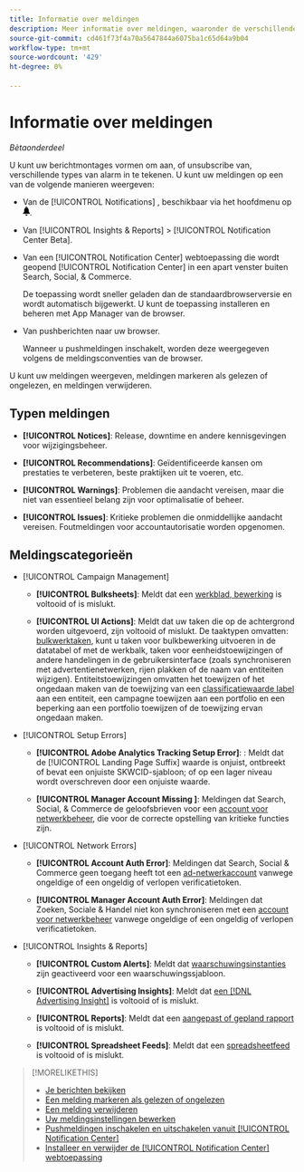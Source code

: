 ```yaml
---
title: Informatie over meldingen
description: Meer informatie over meldingen, waaronder de verschillende typen en categorieën.
source-git-commit: cd461f73f4a70a5647844a6075ba1c65d64a9b04
workflow-type: tm+mt
source-wordcount: '429'
ht-degree: 0%

---
```


# Informatie over meldingen

*Bètaonderdeel*

U kunt uw berichtmontages vormen om aan, of unsubscribe van, verschillende types van alarm in te tekenen. U kunt uw meldingen op een van de volgende manieren weergeven:

* Van de [!UICONTROL Notifications] , beschikbaar via het hoofdmenu op ![Meldingen](/help/search-social-commerce/assets/notifications-panel.png "Meldingen").

* Van [!UICONTROL Insights & Reports] > [!UICONTROL Notification Center Beta].

* Van een [!UICONTROL Notification Center] webtoepassing die wordt geopend [!UICONTROL Notification Center] in een apart venster buiten Search, Social, &amp; Commerce.

   De toepassing wordt sneller geladen dan de standaardbrowserversie en wordt automatisch bijgewerkt. U kunt de toepassing installeren en beheren met App Manager van de browser.

* Van pushberichten naar uw browser.

   Wanneer u pushmeldingen inschakelt, worden deze weergegeven volgens de meldingsconventies van de browser.

U kunt uw meldingen weergeven, meldingen markeren als gelezen of ongelezen, en meldingen verwijderen.

## Typen meldingen

* **[!UICONTROL Notices]**: Release, downtime en andere kennisgevingen voor wijzigingsbeheer.

* **[!UICONTROL Recommendations]**: Geïdentificeerde kansen om prestaties te verbeteren, beste praktijken uit te voeren, etc.

* **[!UICONTROL Warnings]**: Problemen die aandacht vereisen, maar die niet van essentieel belang zijn voor optimalisatie of beheer.

* **[!UICONTROL Issues]**: Kritieke problemen die onmiddellijke aandacht vereisen. Foutmeldingen voor accountautorisatie worden opgenomen.

## Meldingscategorieën

* [!UICONTROL Campaign Management]

   * **[!UICONTROL Bulksheets]**: Meldt dat een [werkblad, bewerking](/help/search-social-commerce/campaign-management/bulksheets/bulksheet-about.md) is voltooid of is mislukt.

   * **[!UICONTROL UI Actions]**: Meldt dat uw taken die op de achtergrond worden uitgevoerd, zijn voltooid of mislukt. De taaktypen omvatten: [bulkwerktaken](/help/search-social-commerce/campaign-management/bulksheets/bulksheet-about.md), kunt u taken voor bulkbewerking uitvoeren in de datatabel of met de werkbalk, taken voor eenheidstoewijzingen of andere handelingen in de gebruikersinterface (zoals synchroniseren met advertentienetwerken, rijen plakken of de naam van entiteiten wijzigen). Entiteitstoewijzingen omvatten het toewijzen of het ongedaan maken van de toewijzing van een [classificatiewaarde label](/help/search-social-commerce/campaign-management/label-classifications/classification-about.md) aan een entiteit, een campagne toewijzen aan een portfolio en een beperking aan een portfolio toewijzen of de toewijzing ervan ongedaan maken.<!--Link "constraint" to constraint-about.md if that file is ever public -->

* [!UICONTROL Setup Errors]

   * **[!UICONTROL Adobe Analytics Tracking Setup Error]**: : Meldt dat de [!UICONTROL Landing Page Suffix] waarde is onjuist, ontbreekt of bevat een onjuiste SKWCID-sjabloon; of op een lager niveau wordt overschreven door een onjuiste waarde.

   * **[!UICONTROL Manager Account Missing ]**: Meldingen dat Search, Social, &amp; Commerce de geloofsbrieven voor een [account voor netwerkbeheer](/help/search-social-commerce/admin/manager-accounts.md), die voor de correcte opstelling van kritieke functies zijn.

* [!UICONTROL Network Errors]

   * **[!UICONTROL Account Auth Error]**: Meldingen dat Search, Social &amp; Commerce geen toegang heeft tot een [ad-netwerkaccount](/help/search-social-commerce/campaign-management/accounts/ad-network-account-about.md) vanwege ongeldige of een ongeldig of verlopen verificatietoken.

   * **[!UICONTROL Manager Account Auth Error]**: Meldingen dat Zoeken, Sociale &amp; Handel niet kon synchroniseren met een [account voor netwerkbeheer](/help/search-social-commerce/admin/manager-accounts.md) vanwege ongeldige of een ongeldig of verlopen verificatietoken.

* [!UICONTROL Insights & Reports]

   * **[!UICONTROL Custom Alerts]**: Meldt dat [waarschuwingsinstanties](/help/search-social-commerce/alerts/alert-about.md) zijn geactiveerd voor een waarschuwingssjabloon.

   * **[!UICONTROL Advertising Insights]**: Meldt dat [een [!DNL Advertising Insight]](/help/search-social-commerce/advertising-insights/insight-about.md) is voltooid of is mislukt.

   * **[!UICONTROL Reports]**: Meldt dat een [aangepast of gepland rapport](/help/search-social-commerce/reports/report-about.md) is voltooid of is mislukt.

   * **[!UICONTROL Spreadsheet Feeds]**: Meldt dat een [spreadsheetfeed](/help/search-social-commerce/reports/automation/spreadsheet-feeds/spreadsheet-feed-about.md) is voltooid of is mislukt.

>[!MORELIKETHIS]
>
>* [Je berichten bekijken](notification-view.md)
>* [Een melding markeren als gelezen of ongelezen](notification-mark-read-unread.md)
>* [Een melding verwijderen](notification-delete.md)
>* [Uw meldingsinstellingen bewerken](notification-edit.md)
>* [Pushmeldingen inschakelen en uitschakelen vanuit [!UICONTROL Notification Center]](notifications-push-enable-disable.md)
>* [Installeer en verwijder de [!UICONTROL Notification Center] webtoepassing](notification-app-install-uninstall.md)

